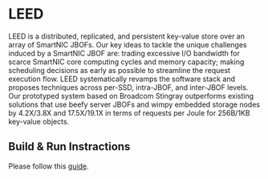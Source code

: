 # LEED
LEED is a distributed, replicated, and persistent key-value store over an array of SmartNIC JBOFs. Our key ideas to tackle the unique challenges induced by a SmartNIC JBOF are: trading excessive I/O bandwidth for scarce SmartNIC core computing cycles and memory capacity; making scheduling decisions as early as possible to streamline the request execution flow. LEED systematically revamps the software stack and proposes techniques across per-SSD, intra-JBOF, and inter-JBOF levels. Our prototyped system based on Broadcom Stingray outperforms existing solutions that use beefy server JBOFs and wimpy embedded storage nodes by 4.2X/3.8X and 17.5X/19.1X in terms of requests per Joule for 256B/1KB key-value objects.

## Build & Run Instractions
Please follow this [guide](/src/README.md).
